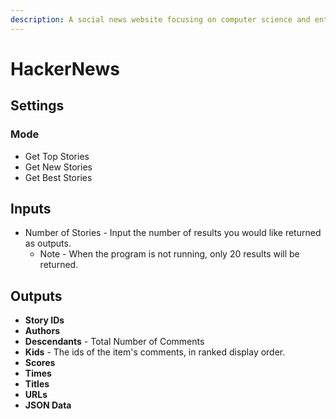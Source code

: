```yaml
---
description: A social news website focusing on computer science and entrepreneurship.
---
```


# HackerNews

## Settings

### Mode

* Get Top Stories
* Get New Stories
* Get Best Stories

## Inputs

* Number of Stories - Input the number of results you would like returned as outputs. 
  * Note - When the program is not running, only 20 results will be returned. 

## Outputs

* **Story IDs**
* **Authors**
* **Descendants** - Total Number of Comments
* **Kids** - The ids of the item's comments, in ranked display order.
* **Scores**
* **Times**
* **Titles**
* **URLs**
* **JSON Data**

